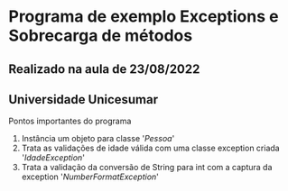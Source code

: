 # Programa de exemplo  Exceptions e Sobrecarga de métodos
## Realizado na aula de 23/08/2022
## Universidade Unicesumar

Pontos importantes do programa
1. Instância um objeto para classe '_Pessoa_'
2. Trata as validações de idade válida com uma classe exception criada '_IdadeException_'
3. Trata a validação da conversão de String para int com a captura da exception '_NumberFormatException_'

